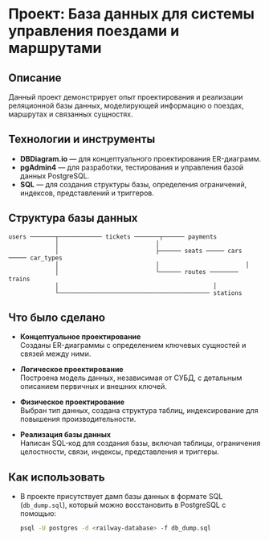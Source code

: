 # Проект: База данных для системы управления поездами и маршрутами

## Описание
Данный проект демонстрирует опыт проектирования и реализации реляционной базы данных, моделирующей информацию о поездах, маршрутах и связанных сущностях. 

## Технологии и инструменты
- **DBDiagram.io** — для концептуального проектирования ER-диаграмм.
- **pgAdmin4** — для разработки, тестирования и управления базой данных PostgreSQL.
- **SQL** — для создания структуры базы, определения ограничений, индексов, представлений и триггеров.

## Структура базы данных
```
users ───────┬──────────── tickets ───────┬────── payments
             │                           │
             │                           ├────── seats ───── cars ───── car_types
             │                           │                        │
             │                           └────── routes ──────── trains
             │                                           │
             └────────────────────────────────────────── stations
```

## Что было сделано
- **Концептуальное проектирование**  
  Созданы ER-диаграммы с определением ключевых сущностей и связей между ними.

- **Логическое проектирование**  
  Построена модель данных, независимая от СУБД, с детальным описанием первичных и внешних ключей.

- **Физическое проектирование**  
  Выбран тип данных, создана структура таблиц, индексирование для повышения производительности.

- **Реализация базы данных**  
  Написан SQL-код для создания базы, включая таблицы, ограничения целостности, связи, индексы, представления и триггеры.

## Как использовать
- В проекте присутствует дамп базы данных в формате SQL (`db_dump.sql`), который можно восстановить в PostgreSQL с помощью:

  ```bash
  psql -U postgres -d <railway-database> -f db_dump.sql
